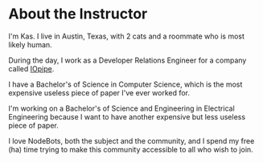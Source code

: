 # About the Instructor

I'm Kas. I live in Austin, Texas, with 2 cats and a roommate who is most likely human.

During the day, I work as a Developer Relations Engineer for a company called [IOpipe](https://iopipe.com).

I have a Bachelor's of Science in Computer Science, which is the most expensive useless piece of paper I've ever worked for.

I'm working on a Bachelor's of Science and Engineering in Electrical Engineering because I want to have another expensive but less useless piece of paper.

I love NodeBots, both the subject and the community, and I spend my free \(ha\) time trying to make this community accessible to all who wish to join.

